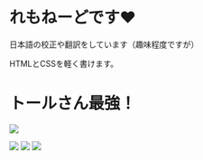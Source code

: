 # れもねーどです:heart:

日本語の校正や翻訳をしています（趣味程度ですが）

HTMLとCSSを軽く書けます。

# トールさん最強！

![](https://emoji.gg/assets/emoji/2533_tohru.gif)

![](https://img.shields.io/twitter/follow/lemonade19x?style=social)
![](https://img.shields.io/discord/686108395333615627)
![](https://img.shields.io/github/followers/lemonade19x?style=social)
